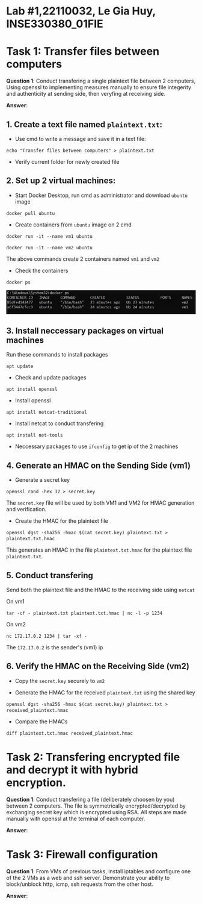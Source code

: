 # Lab #1,22110032, Le Gia Huy, INSE330380_01FIE
# Task 1: Transfer files between computers
**Question 1**: 
Conduct transfering a single plaintext file between 2 computers, 
Using openssl to implementing measures manually to ensure file integerity and authenticity at sending side, 
then veryfing at receiving side. 

**Answer**:
## 1. Create a text file named `plaintext.txt`:
- Use cmd to write a message and save it in a text file:

```
echo "Transfer files between computers" > plaintext.txt
```

- Verify current folder for newly created file

## 2. Set up 2 virtual machines:
- Start Docker Desktop, run cmd as administrator and download `ubuntu` image

```
docker pull ubuntu
```

- Create containers from `ubuntu` image on 2 cmd

```
docker run -it --name vm1 ubuntu
```

```
docker run -it --name vm2 ubuntu
```

The above commands create 2 containers named `vm1` and `vm2`

- Check the containers

```
docker ps
```

![](https://github.com/leejahy25/islabs/blob/b18c8747717d0af72f19f5f9fcb5c4950eb9fb0b/img/task1_1.jpg)

## 3. Install neccessary packages on virtual machines
Run these commands to install packages

```
apt update
```

- Check and update packages

```
apt install openssl
```

- Install openssl

```
apt install netcat-traditional
```

- Install netcat to conduct transfering

```
apt install net-tools
```

- Neccessary packages to use `ifconfig` to get ip of the 2 machines

## 4. Generate an HMAC on the Sending Side (vm1)
- Generate a secret key

```
openssl rand -hex 32 > secret.key
```

The `secret.key` file will be used by both VM1 and VM2 for HMAC generation and verification.

- Create the HMAC for the plaintext file

```
openssl dgst -sha256 -hmac $(cat secret.key) plaintext.txt > plaintext.txt.hmac
```

This generates an HMAC in the file `plaintext.txt.hmac` for the plaintext file `plaintext.txt`.

## 5. Conduct transfering
Send both the plaintext file and the HMAC to the receiving side using `netcat`

On vm1

```
tar -cf - plaintext.txt plaintext.txt.hmac | nc -l -p 1234
```

On vm2

```
nc 172.17.0.2 1234 | tar -xf -
```

The `172.17.0.2` is the sender's (vm1) ip

## 6. Verify the HMAC on the Receiving Side (vm2)
- Copy the `secret.key` securely to `vm2`

- Generate the HMAC for the received `plaintext.txt` using the shared key

```
openssl dgst -sha256 -hmac $(cat secret.key) plaintext.txt > received_plaintext.hmac
```

- Compare the HMACs

```
diff plaintext.txt.hmac received_plaintext.hmac
```

# Task 2: Transfering encrypted file and decrypt it with hybrid encryption. 
**Question 1**:
Conduct transfering a file (deliberately choosen by you) between 2 computers. 
The file is symmetrically encrypted/decrypted by exchanging secret key which is encrypted using RSA. 
All steps are made manually with openssl at the terminal of each computer.

**Answer**:


# Task 3: Firewall configuration
**Question 1**:
From VMs of previous tasks, install iptables and configure one of the 2 VMs as a web and ssh server. Demonstrate your ability to block/unblock http, icmp, ssh requests from the other host.

**Answer**:
